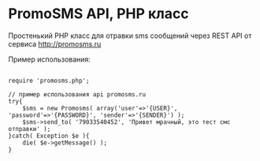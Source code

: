 # PromoSMS API, PHP класс

Простенький PHP класс для отравки sms сообщений через REST API от сервиса http://promosms.ru

Пример использования:
<pre><code>
require 'promosms.php';

// пример использования api promosms.ru
try{
	$sms = new Promosms( array('user'=>'{USER}', 'password'=>'{PASSWORD}', 'sender'=>'{SENDER}') );
	$sms->send_to( '79033540452', 'Привет мрачный, это тест смс отправки' );
}catch( Exception $e ){
	die( $e->getMessage() );
}	
</code></pre>